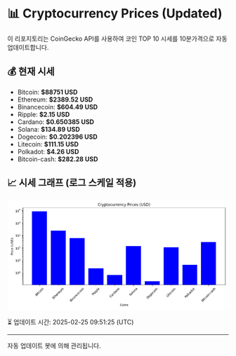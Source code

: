 
# 📊 Cryptocurrency Prices (Updated)

이 리포지토리는 CoinGecko API를 사용하여 코인 TOP 10 시세를 10분가격으로 자동 업데이트합니다.

## 💰 현재 시세
- Bitcoin: **$88751 USD**
- Ethereum: **$2389.52 USD**
- Binancecoin: **$604.49 USD**
- Ripple: **$2.15 USD**
- Cardano: **$0.650385 USD**
- Solana: **$134.89 USD**
- Dogecoin: **$0.202396 USD**
- Litecoin: **$111.15 USD**
- Polkadot: **$4.26 USD**
- Bitcoin-cash: **$282.28 USD**

## 📈 시세 그래프 (로그 스케일 적용)
![Crypto Prices](crypto_prices.png)

⏳ 업데이트 시간: 2025-02-25 09:51:25 (UTC)

---
자동 업데이트 봇에 의해 관리됩니다.
